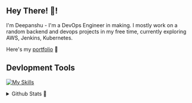 ## Hey There! 👋!

I'm Deepanshu - I'm a DevOps Engineer in making. I mostly work on a random backend and devops projects in my free time, currently exploring AWS, Jenkins, Kubernetes.

Here's my [portfolio](https://bento.me/deepanshu-rawat6) 👀

## **Devlopment Tools**

[![My Skills](https://skillicons.dev/icons?i=java,py,js,ts,nodejs,express,mysql,postgres,prisma,aws,bash,docker,kubernetes,jenkins,githubactions,grafana,prometheus,terraform,&theme=dark)](https://skillicons.dev)

<details>
  <summary>Github Stats 🙈</summary>
  
  <a href="#">![Github stats](https://github-readme-stats.vercel.app/api?username=deepanshu-rawat6&theme=blueberry&count_private=true&hide_border=true&line_height=20)</a>
  <a href="#">![Top Langs](https://github-readme-stats.vercel.app/api/top-langs/?username=deepanshu-rawat6&layout=compact&theme=blueberry&count_private=true&hide_border=true)</a>
</details>
